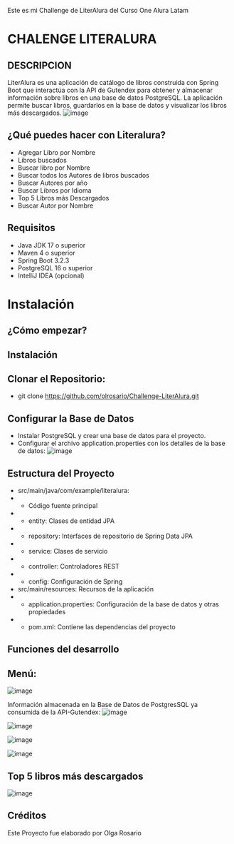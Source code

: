 Este es mi Challenge de LiterAlura del Curso One Alura Latam 

# CHALENGE LITERALURA

## DESCRIPCION
LiterAlura es una aplicación de catálogo de libros construida con Spring Boot que interactúa con la API de Gutendex para obtener y almacenar información sobre libros en una base de datos PostgreSQL. La aplicación permite buscar libros, guardarlos en la base de datos y visualizar los libros más descargados.
![image](https://github.com/olrosario/Challenge-LiterAlura/assets/157546975/8c57a7aa-1b54-4380-9346-e61bdd459e6c)


## ¿Qué puedes hacer con Literalura?
- Agregar Libro por Nombre
- Libros buscados
- Buscar libro por Nombre
- Buscar todos los Autores de libros buscados
- Buscar Autores por año
- Buscar Libros por Idioma
- Top 5 Libros más Descargados
- Buscar Autor por Nombre
  
## Requisitos
- Java JDK 17 o superior
- Maven 4 o superior
- Spring Boot 3.2.3
- PostgreSQL 16 o superior
- IntelliJ IDEA (opcional)

# Instalación
## ¿Cómo empezar?
## Instalación
## Clonar el Repositorio:
- git clone https://github.com/olrosario/Challenge-LiterAlura.git

## Configurar la Base de Datos
- Instalar PostgreSQL y crear una base de datos para el proyecto.
- Configurar el archivo application.properties con los detalles de la base de datos:
![image](https://github.com/olrosario/Challenge-LiterAlura/assets/157546975/4e19807c-174b-44c5-9b36-356148462b5d)

## Estructura del Proyecto
- src/main/java/com/example/literalura:
- - Código fuente principal
- - entity: Clases de entidad JPA
- - repository: Interfaces de repositorio de Spring Data JPA
- - service: Clases de servicio
- - controller: Controladores REST
- - config: Configuración de Spring
- src/main/resources: Recursos de la aplicación
- - application.properties: Configuración de la base de datos y otras propiedades
- - pom.xml: Contiene las dependencias del proyecto

## Funciones del desarrollo

## Menú:
![image](https://github.com/olrosario/Challenge-LiterAlura/assets/157546975/0b120708-4d7d-46c5-9101-27a71fb2aafe)

Información almacenada en la Base de Datos de PostgresSQL ya consumida de la API-Gutendex:
![image](https://github.com/olrosario/Challenge-LiterAlura/assets/157546975/d22823ee-c5a6-42ae-9f7c-a9650ab7f351)

![image](https://github.com/olrosario/Challenge-LiterAlura/assets/157546975/a9ccda51-6266-4a4b-bc4e-afa1e7b03f52)

![image](https://github.com/olrosario/Challenge-LiterAlura/assets/157546975/be14424e-bdcf-43c9-88e3-d690eb99899c)

![image](https://github.com/olrosario/Challenge-LiterAlura/assets/157546975/94ed59f5-ce8c-416b-90ad-1e0ae958213b)


## Top 5 libros más descargados 
![image](https://github.com/olrosario/Challenge-LiterAlura/assets/157546975/06be31ce-4f07-4004-90b9-51ebbe98425d)


## Créditos
Este Proyecto fue elaborado por Olga Rosario

